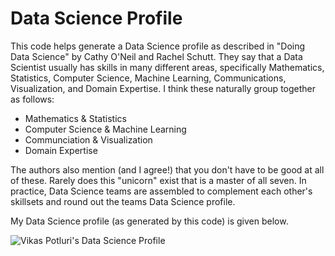 # Data Science Profile
This code helps generate a Data Science profile as described in "Doing Data Science" by Cathy O'Neil and Rachel Schutt.  They say that a Data Scientist usually has skills in many different areas, specifically Mathematics, Statistics, Computer Science, Machine Learning, Communications, Visualization, and Domain Expertise.  I think these naturally group together as follows:
* Mathematics & Statistics
* Computer Science & Machine Learning
* Communciation & Visualization
* Domain Expertise

The authors also mention (and I agree!) that you don't have to be good at all of these.  Rarely does this "unicorn" exist that is a master of all seven.  In practice, Data Science teams are assembled to complement each other's skillsets and round out the teams Data Science profile.

My Data Science profile (as generated by this code) is given below.

![Vikas Potluri's Data Science Profile](https://github.com/vikas-potluri/DS-Profile/blob/main/new_plot.png)


